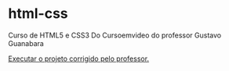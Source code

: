 # html-css
 Curso de HTML5 e CSS3 Do Cursoemvideo do professor Gustavo Guanabara

<a href ="https://renanrosostolato.github.io/ProjetoCordel-Guanabara/"> Executar o projeto corrigido pelo professor.
